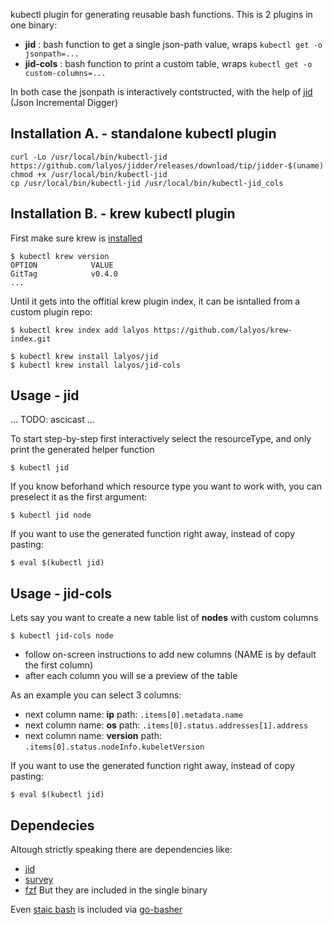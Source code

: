 
kubectl plugin for generating reusable bash functions.
This is 2 plugins in one binary:

- **jid** : bash function to get a single json-path value, wraps `kubectl get -o jsonpath=...`
- **jid-cols** : bash function to print a custom table, wraps `kubectl get -o custom-columns=...`

In both case the jsonpath is interactively contstructed, with the help of [jid](https://github.com/simeji/jid) (Json Incremental Digger)

## Installation A. - standalone kubectl plugin

```
curl -Lo /usr/local/bin/kubectl-jid https://github.com/lalyos/jidder/releases/download/tip/jidder-$(uname)
chmod +x /usr/local/bin/kubectl-jid
cp /usr/local/bin/kubectl-jid /usr/local/bin/kubectl-jid_cols
```

## Installation B. - krew kubectl plugin

First make sure krew is [installed](https://krew.sigs.k8s.io/docs/user-guide/setup/install/)
```
$ kubectl krew version
OPTION            VALUE
GitTag            v0.4.0
...
```

Until it gets into the offitial krew plugin index, it can be isntalled from a custom plugin repo:
```
$ kubectl krew index add lalyos https://github.com/lalyos/krew-index.git

$ kubectl krew install lalyos/jid
$ kubectl krew install lalyos/jid-cols
```

## Usage - jid

... TODO: ascicast ...

To start step-by-step first interactively select the resourceType,
and only print the generated helper function
```
$ kubectl jid
```

If you know beforhand which resource type you want to work with, you can preselect it as the first argument:
```
$ kubectl jid node
```

If you want to use the generated function right away, instead of copy pasting:
```
$ eval $(kubectl jid)
```

## Usage - jid-cols

Lets say you want to create a new table list of **nodes** with custom columns
```
$ kubectl jid-cols node
```

- follow on-screen instructions to add new columns (NAME is by default the first column)
- after each column you will se a preview of the table

As an example you can select 3 columns:
- next column name: **ip** path: `.items[0].metadata.name`
- next column name: **os** path: `.items[0].status.addresses[1].address`
- next column name: **version** path: `.items[0].status.nodeInfo.kubeletVersion`


If you want to use the generated function right away, instead of copy pasting:
```
$ eval $(kubectl jid)
```

## Dependecies

Altough strictly speaking there are dependencies like:
- [jid](https://github.com/simeji/jid)
- [survey](https://github.com/AlecAivazis/survey)
- [fzf](https://github.com/junegunn/fzf)
But they are included in the single binary

Even [staic bash](https://github.com/robxu9/bash-static) is included via [go-basher](https://github.com/progrium/go-basher)
